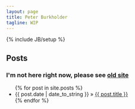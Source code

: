 ```yaml
---
layout: page
title: Peter Burkholder
tagline: WIP
---
```

{% include JB/setup %}

## Posts

### I'm not here right now, please see [old site](http://www.pburkholder.com/) 

<ul class="posts">
  {% for post in site.posts %}
    <li><span>{{ post.date | date_to_string }}</span> &raquo; <a href="{{ BASE_PATH }}{{ post.url }}">{{ post.title }}</a></li>
  {% endfor %}
</ul>


